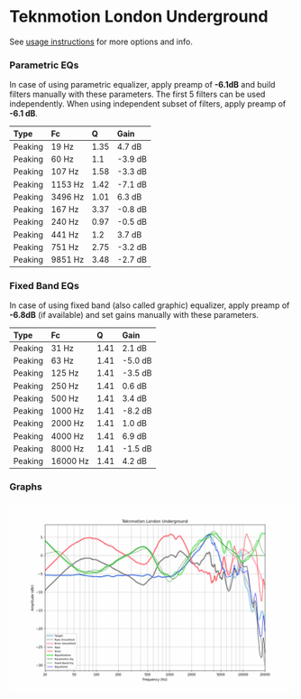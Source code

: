 # Teknmotion London Underground
See [usage instructions](https://github.com/jaakkopasanen/AutoEq#usage) for more options and info.

### Parametric EQs
In case of using parametric equalizer, apply preamp of **-6.1dB** and build filters manually
with these parameters. The first 5 filters can be used independently.
When using independent subset of filters, apply preamp of **-6.1 dB**.

| Type    | Fc      |    Q | Gain    |
|:--------|:--------|:-----|:--------|
| Peaking | 19 Hz   | 1.35 | 4.7 dB  |
| Peaking | 60 Hz   | 1.1  | -3.9 dB |
| Peaking | 107 Hz  | 1.58 | -3.3 dB |
| Peaking | 1153 Hz | 1.42 | -7.1 dB |
| Peaking | 3496 Hz | 1.01 | 6.3 dB  |
| Peaking | 167 Hz  | 3.37 | -0.8 dB |
| Peaking | 240 Hz  | 0.97 | -0.5 dB |
| Peaking | 441 Hz  | 1.2  | 3.7 dB  |
| Peaking | 751 Hz  | 2.75 | -3.2 dB |
| Peaking | 9851 Hz | 3.48 | -2.7 dB |

### Fixed Band EQs
In case of using fixed band (also called graphic) equalizer, apply preamp of **-6.8dB**
(if available) and set gains manually with these parameters.

| Type    | Fc       |    Q | Gain    |
|:--------|:---------|:-----|:--------|
| Peaking | 31 Hz    | 1.41 | 2.1 dB  |
| Peaking | 63 Hz    | 1.41 | -5.0 dB |
| Peaking | 125 Hz   | 1.41 | -3.5 dB |
| Peaking | 250 Hz   | 1.41 | 0.6 dB  |
| Peaking | 500 Hz   | 1.41 | 3.4 dB  |
| Peaking | 1000 Hz  | 1.41 | -8.2 dB |
| Peaking | 2000 Hz  | 1.41 | 1.0 dB  |
| Peaking | 4000 Hz  | 1.41 | 6.9 dB  |
| Peaking | 8000 Hz  | 1.41 | -1.5 dB |
| Peaking | 16000 Hz | 1.41 | 4.2 dB  |

### Graphs
![](./Teknmotion%20London%20Underground.png)
